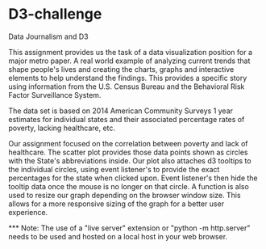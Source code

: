 # D3-challenge

Data Journalism and D3

This assignment provides us the task of a data visualization position for a major metro paper.
A real world example of analyzing current trends that shape people's lives and creating the charts, graphs and interactive elements to help understand the findings. This provides a specific story using information from the U.S. Census Bureau and the Behavioral Risk Factor Surveillance System.

The data set is based on 2014 American Community Surveys 1 year estimates for individual states and their associated percentage rates of poverty, lacking healthcare, etc.

Our assignment focused on the correlation between poverty and lack of healthcare. The scatter plot provides those data points shown as circles with the State's abbreviations inside. Our plot also attaches d3 tooltips to the individual circles, using event listener's to provide the exact percentages for the state when clicked upon. Event listener's then hide the tooltip data once the mouse is no longer on that circle. A function is also used to resize our graph depending on the browser window size. This allows for a more responsive sizing of the graph for a better user experience.

*** Note: The use of a "live server" extension or "python -m http.server" needs to be used and hosted on a local host in your web browser.








